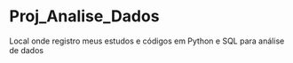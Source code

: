 # Proj_Analise_Dados
Local onde registro meus estudos e códigos em Python e SQL para análise de dados
